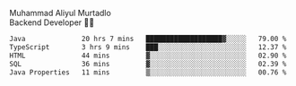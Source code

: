 Muhammad Aliyul Murtadlo
<br>
Backend Developer 👨‍💻
<br>
<!--START_SECTION:waka-->

```txt
Java              20 hrs 7 mins   ███████████████████▓░░░░░   79.00 %
TypeScript        3 hrs 9 mins    ███░░░░░░░░░░░░░░░░░░░░░░   12.37 %
HTML              44 mins         ▓░░░░░░░░░░░░░░░░░░░░░░░░   02.90 %
SQL               36 mins         ▓░░░░░░░░░░░░░░░░░░░░░░░░   02.39 %
Java Properties   11 mins         ▒░░░░░░░░░░░░░░░░░░░░░░░░   00.76 %
```

<!--END_SECTION:waka-->
